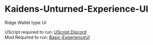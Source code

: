 # Kaidens-Unturned-Experience-UI
Ridge Wallet type UI

UScript required to run: [UScript Discord](https://discord.gg/jKMxM5kcGN)
\
Mod Required to run: [Basic-ExperienceUI](https://steamcommunity.com/sharedfiles/filedetails/?id=3219456460)
